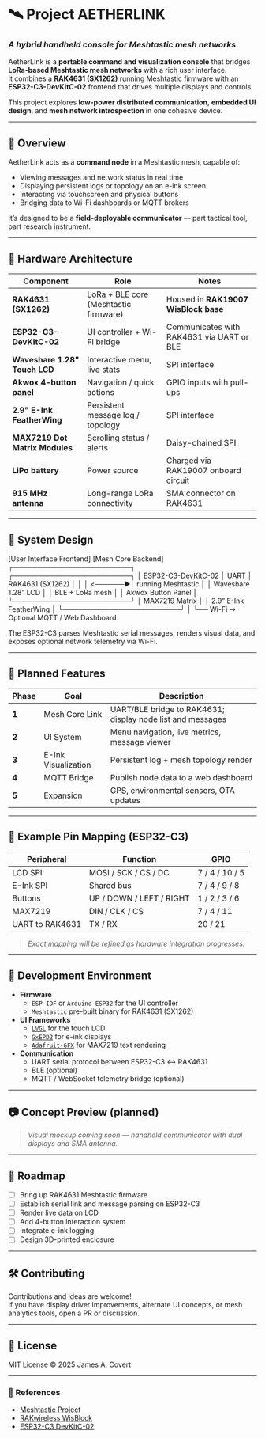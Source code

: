# 🛰️ Project AETHERLINK
### _A hybrid handheld console for Meshtastic mesh networks_

AetherLink is a **portable command and visualization console** that bridges **LoRa-based Meshtastic mesh networks** with a rich user interface.  
It combines a **RAK4631 (SX1262)** running Meshtastic firmware with an **ESP32-C3-DevKitC-02** frontend that drives multiple displays and controls.

This project explores **low-power distributed communication**, **embedded UI design**, and **mesh network introspection** in one cohesive device.

---

## 📡 Overview

AetherLink acts as a **command node** in a Meshtastic mesh, capable of:
- Viewing messages and network status in real time
- Displaying persistent logs or topology on an e-ink screen
- Interacting via touchscreen and physical buttons
- Bridging data to Wi-Fi dashboards or MQTT brokers

It’s designed to be a **field-deployable communicator** — part tactical tool, part research instrument.

---

## 🧩 Hardware Architecture

| Component | Role | Notes |
|------------|------|-------|
| **RAK4631 (SX1262)** | LoRa + BLE core (Meshtastic firmware) | Housed in **RAK19007 WisBlock base** |
| **ESP32-C3-DevKitC-02** | UI controller + Wi-Fi bridge | Communicates with RAK4631 via UART or BLE |
| **Waveshare 1.28" Touch LCD** | Interactive menu, live stats | SPI interface |
| **Akwox 4-button panel** | Navigation / quick actions | GPIO inputs with pull-ups |
| **2.9" E-Ink FeatherWing** | Persistent message log / topology | SPI interface |
| **MAX7219 Dot Matrix Modules** | Scrolling status / alerts | Daisy-chained SPI |
| **LiPo battery** | Power source | Charged via RAK19007 onboard circuit |
| **915 MHz antenna** | Long-range LoRa connectivity | SMA connector on RAK4631 |

---

## 🧠 System Design

[User Interface Frontend]          [Mesh Core Backend]
┌────────────────────────┐         ┌────────────────────────┐
│  ESP32-C3-DevKitC-02   │  UART   │   RAK4631 (SX1262)     │
│                        │ <──────▶│   running Meshtastic   │
│ Waveshare 1.28” LCD    │         │   BLE + LoRa mesh      │
│ Akwox Button Panel     │         └────────────────────────┘
│ MAX7219 Matrix          │
│ 2.9” E-Ink FeatherWing  │
└────────────────────────┘
        │
        └── Wi-Fi → Optional MQTT / Web Dashboard


The ESP32-C3 parses Meshtastic serial messages, renders visual data, and exposes optional network telemetry via Wi-Fi.

---

## 🚀 Planned Features

| Phase | Goal | Description |
|-------|------|-------------|
| **1** | Mesh Core Link | UART/BLE bridge to RAK4631; display node list and messages |
| **2** | UI System | Menu navigation, live metrics, message viewer |
| **3** | E-Ink Visualization | Persistent log + mesh topology render |
| **4** | MQTT Bridge | Publish node data to a web dashboard |
| **5** | Expansion | GPS, environmental sensors, OTA updates |

---

## 🔌 Example Pin Mapping (ESP32-C3)

| Peripheral | Function | GPIO |
|-------------|-----------|------|
| LCD SPI | MOSI / SCK / CS / DC | 7 / 4 / 10 / 5 |
| E-Ink SPI | Shared bus | 7 / 4 / 9 / 8 |
| Buttons | UP / DOWN / LEFT / RIGHT | 1 / 2 / 3 / 6 |
| MAX7219 | DIN / CLK / CS | 7 / 4 / 11 |
| UART to RAK4631 | TX / RX | 20 / 21 |

> _Exact mapping will be refined as hardware integration progresses._

---

## 🧰 Development Environment

- **Firmware**
  - `ESP-IDF` or `Arduino-ESP32` for the UI controller  
  - `Meshtastic` pre-built binary for RAK4631 (SX1262)
- **UI Frameworks**
  - [`LVGL`](https://lvgl.io) for the touch LCD  
  - [`GxEPD2`](https://github.com/ZinggJM/GxEPD2) for e-ink displays  
  - [`Adafruit-GFX`](https://github.com/adafruit/Adafruit-GFX-Library) for MAX7219 text rendering
- **Communication**
  - UART serial protocol between ESP32-C3 ↔ RAK4631
  - BLE (optional)
  - MQTT / WebSocket telemetry bridge (optional)

---

## 📷 Concept Preview (planned)
> *Visual mockup coming soon — handheld communicator with dual displays and SMA antenna.*

---

## 🧭 Roadmap

- [ ] Bring up RAK4631 Meshtastic firmware  
- [ ] Establish serial link and message parsing on ESP32-C3  
- [ ] Render live data on LCD  
- [ ] Add 4-button interaction system  
- [ ] Integrate e-ink logging  
- [ ] Design 3D-printed enclosure  

---

## 🛠️ Contributing

Contributions and ideas are welcome!  
If you have display driver improvements, alternate UI concepts, or mesh analytics tools, open a PR or discussion.

---

## 📜 License

MIT License © 2025 James A. Covert

---

### 🔗 References
- [Meshtastic Project](https://meshtastic.org)
- [RAKwireless WisBlock](https://store.rakwireless.com/)
- [ESP32-C3 DevKitC-02](https://www.espressif.com/)

